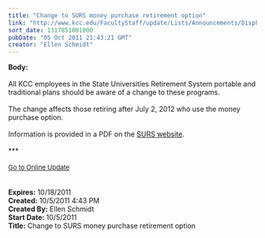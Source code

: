 ```yaml
---
title: "Change to SURS money purchase retirement option"
link: "http://www.kcc.edu/FacultyStaff/update/Lists/Announcements/DispForm.aspx?ID=467"
sort_date: 1317851001000
pubDate: "05 Oct 2011 21:43:21 GMT"
creator: "Ellen Schmidt"
---
```


<div><b>Body:</b> <div class="ExternalClassADE6F01A28F845D19CC7B5FBABA5D763">
<div><br />All KCC employees in the State Universities Retirement System portable and traditional plans should be aware of a change to these programs.</div>
<div><br />The change affects those retiring after July 2, 2012 who use the money purchase option.</div>
<div><br />Information is provided in a PDF on the <a href="http://www.surs.com/pdfs/forms/MoneyPurchaseFacts.pdf">SURS website</a>.<br /></div></div>
<div> </div>
<div>***</div>
<div> </div>
<div>
<div><font size="2"><a href="/FacultyStaff/update/Pages/dailyupdate.aspx">Go to Online Update</a></font></div>
<div><font size="2"></font> </div>
<div> </div></div>
<div></div></div>
<div><b>Expires:</b> 10/18/2011</div>
<div><b>Created:</b> 10/5/2011 4:43 PM</div>
<div><b>Created By:</b> Ellen Schmidt</div>
<div><b>Start Date:</b> 10/5/2011</div>
<div><b>Title:</b> Change to SURS money purchase retirement option</div>
